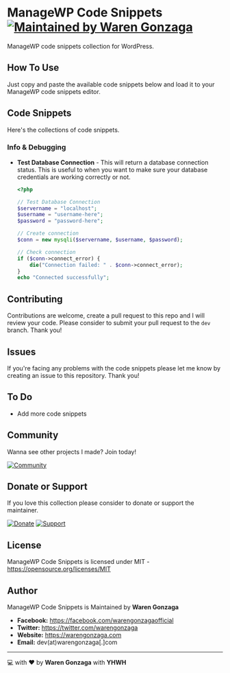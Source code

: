 # ManageWP Code Snippets [![Maintained by Waren Gonzaga](https://img.shields.io/badge/Maintained%20by-Waren%20Gonzaga-blue.svg?longCache=true&style=for-the-badge)](https://facebook.com/warengonzagaofficial)

ManageWP code snippets collection for WordPress.

## How To Use

Just copy and paste the available code snippets below and load it to your ManageWP code snippets editor.

## Code Snippets

Here's the collections of code snippets.

### Info & Debugging

* __Test Database Connection__ - This will return a database connection status. This is useful to when you want to make sure your database credentials are working correctly or not.

    ```php
    <?php

    // Test Database Connection
    $servername = "localhost";
    $username = "username-here";
    $password = "password-here";

    // Create connection
    $conn = new mysqli($servername, $username, $password);

    // Check connection
    if ($conn->connect_error) {
        die("Connection failed: " . $conn->connect_error);
    }
    echo "Connected successfully";
    ```

## Contributing

Contributions are welcome, create a pull request to this repo and I will review your code. Please consider to submit your pull request to the ```dev``` branch. Thank you!

## Issues

If you're facing any problems with the code snippets please let me know by creating an issue to this repository. Thank you!

## To Do

* Add more code snippets

## Community

Wanna see other projects I made? Join today!

[![Community](https://discordapp.com/api/guilds/659684980137656340/widget.png?style=banner2)](https://bmc.xyz/l/wgofficialds)

## Donate or Support

If you love this collection please consider to donate or support the maintainer.

[![Donate](https://img.shields.io/badge/Donate-PayPal-blue.svg?style=for-the-badge)](https://paypal.me/warengonzagaofficial) [![Support](https://img.shields.io/badge/Support-Buy%20Me%20A%20Coffee-orange.svg?style=for-the-badge)](https://buymeacoff.ee/warengonzaga)

## License

ManageWP Code Snippets is licensed under MIT - <https://opensource.org/licenses/MIT>

## Author

ManageWP Code Snippets is Maintained by **Waren Gonzaga**

- **Facebook:** <https://facebook.com/warengonzagaofficial>
- **Twitter:** <https://twitter.com/warengonzaga>
- **Website:** <https://warengonzaga.com>
- **Email:** dev(at)warengonzaga[.]com

---

:computer: with :heart: by **Waren Gonzaga** with **YHWH**